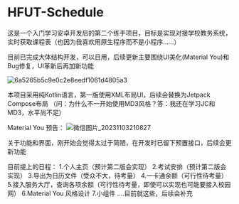 # HFUT-Schedule
这是一个入门学习安卓开发后的第二个练手项目，目标是实现对接学校教务系统，实时获取课程表（也因为我喜欢用原生程序而不是小程序……）

目前已完成大体结构开发，可以日用，后续更新主要围绕UI美化(Material You)和Bug修复，UI革新后再加新功能


![6a5265b5c9e0c2e8eedf1061d4805a3](https://github.com/Chiu-xaH/HFUT-Schedule/assets/116127902/8f10be63-e1d0-4fed-a9f8-97e97d627ded)

本项目采用纯Kotlin语言，第一版使用XML布局UI，后续会替换为Jetpack Compose布局
（问：为什么不一开始使用MD3风格？答：我还在学习JC和MD3，水平尚不足）

Material You 预告：
![微信图片_20231103210827](https://github.com/Chiu-xaH/HFUT-Schedule/assets/116127902/628594f6-1544-4207-81d2-4ac41ee6ef94)

关于功能和界面，刚开始会觉得太过于简陋，在开发时已留下预置接口，后续会更新功能

目前提上的日程：
1.个人主页（预计第二版会实现）
2.考试安排（预计第二版会实现）
3.导出为日历文件（受众不大，待考量）
4.一卡通余额（可行性待考量）
5.接入服务大厅，查询各项余额（可行性待考量，即使可以实现也可能要接入校园网）
6.Material You 风格设计
7.小组件
....目前就这些，后续会补充


